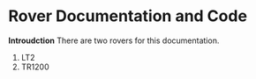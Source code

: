 # Rover Documentation and Code

**Introudction**
There are two rovers for this documentation.
1. LT2
2. TR1200
